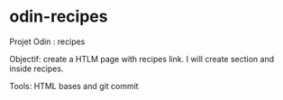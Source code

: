 # odin-recipes
Projet Odin : recipes

Objectif: create a HTLM page with recipes link. I will create section and inside recipes.

Tools: HTML bases and git commit